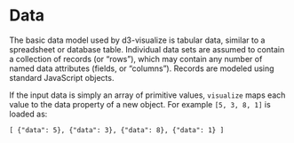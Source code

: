# Data

The basic data model used by d3-visualize is tabular data, similar to a spreadsheet or database table.
Individual data sets are assumed to contain a collection of records (or “rows”), which may contain any number of named data attributes (fields, or “columns”).
Records are modeled using standard JavaScript objects.

If the input data is simply an array of primitive values, ``visualize`` maps each value to the data property of a new object. For example ```[5, 3, 8, 1]``` is loaded as:
```
[ {"data": 5}, {"data": 3}, {"data": 8}, {"data": 1} ]
```
